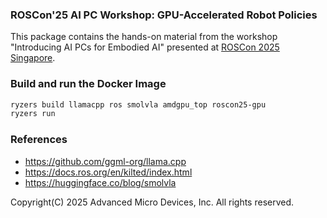 ### ROSCon'25 AI PC Workshop: GPU-Accelerated Robot Policies

This package contains the hands-on material from the workshop "Introducing AI PCs for Embodied AI" presented at [ROSCon 2025 Singapore](https://roscon.ros.org/2025/).

### Build and run the Docker Image

```sh
ryzers build llamacpp ros smolvla amdgpu_top roscon25-gpu
ryzers run
```

### References

- https://github.com/ggml-org/llama.cpp
- https://docs.ros.org/en/kilted/index.html
- https://huggingface.co/blog/smolvla

Copyright(C) 2025 Advanced Micro Devices, Inc. All rights reserved.
